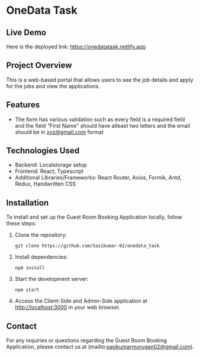 # OneData Task

## Live Demo
  Here is the deployed link: https://onedatatask.netlify.app
  
## Project Overview

This is a web-based portal that allows users to see the job details and apply for the jobs and view the applications.

## Features
- The form has various validation such as every field is a required field and the field "First Name" should have atleast two letters and the email should be in xyz@gmail.com format
## Technologies Used

- Backend: Localstorage setup
- Frontend: React, Typescript
- Additional Libraries/Frameworks: React Router, Axios, Formik, Antd, Redux, Handwritten CSS

## Installation

To install and set up the Guest Room Booking Application locally, follow these steps:

1. Clone the repository:
   ```
   git clone https://github.com/Sasikumar-02/onedata_task
   ```

2. Install dependencies:
   ```
   npm install
   ```

3. Start the development server:
   ```
   npm start
   ```

4. Access the Client-Side and Admin-Side application at [http://localhost:3000](http://localhost:3000) in your web browser.

## Contact

For any inquiries or questions regarding the Guest Room Booking Application, please contact us at (mailto:sasikumarmurugan02@gmail.com).
